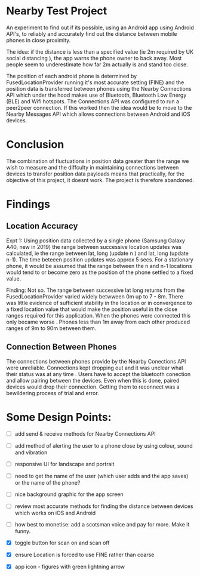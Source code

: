 
# Nearby Test Project

An experiment to find out if its possible, using an Android app using Android
 API's, to reliably and accurately find out the distance between mobile phones in close proximity. 

The idea: if the distance is less than a specified value (ie 2m required by UK social distancing
), the app warns the phone owner to back away. Most people seem to underestimate how far 2m actually is and stand too close.
 
 The position of each android phone is determined by FusedLocationProvider running it's most
  accurate setting (FINE) and the position data is transferred between phones using the Nearby
   Connections API which under the hood makes use of Bluetooth, Bluetooth Low Energy (BLE) and
    Wifi hotspots. The Connections API was configured to run a peer2peer connection. If
     this worked then the idea would be to move to the Nearby Messages API which allows
      connections between Android and iOS devices.

# Conclusion 

The combination of fluctuations in position data greater than the range we wish to measure and
 the diffculty in maintaining connections between devices to transfer position data payloads means
  that practically, for the objective of this project, it doesnt work. The project is therefore
   abandoned.  

# Findings
  
## Location Accuracy

Expt 1: 
Using position data collected by a single phone (Samsung Galaxy A40, new in 2019) the range
 between successive location updates was calculated, ie the range between lat, long (update n
 ) and lat, long (update n-1). The time beteeen position updates was approx 5 secs. For a stationary phone, it would be
  assumed that the range between the n and n-1 locations would tend to or become zero as the
   position of the phone settled to a fixed value. 

Finding: 
Not so. The range between successive lat long returns from the FusedLocationProvider varied
 widely betwween 0m up to 7 - 8m. There was little evidence of sufficient stability in the location
  or in convergence to a fixed location value that would make the position useful in the close
   ranges required for this application. When the phones were connected this only became worse
   . Phones less than 1m away from each other produced ranges of 9m to 90m between them.

## Connection Between Phones

The connections between phones provide by the Nearby Conections API were unreliable. Connections kept dropping out and it was unclear what their status was at any time
 . Users have to accept the bluetooth conection and allow pairing between the devices. Even when
  this is done, paired devices would drop their connection. Getting them to reconnect was a
   bewildering process of trial and error.
   
# Some Design Points:

- [ ] add send & receive methods for Nearby Connections API 
- [ ] add method of alerting the user to a phone close by using colour, sound and vibration
- [ ] responsive UI for landscape and portrait
- [ ] need to get the name of the user (which user adds and the app saves) or the name of the
 phone? 
- [ ] nice background graphic for the app screen
- [ ] review most accurate methods for finding the distance between devices which works on iOS
 and Android
- [ ] how best to monetise: add a scotsman voice and pay for more. Make it funny.

- [x] toggle button for scan on and scan off 
- [x] ensure Location is forced to use FINE rather than coarse
- [x] app icon - figures with green lightning arrow


